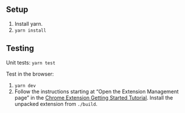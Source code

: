 ## Setup

1. Install yarn.
2. `yarn install`

## Testing

Unit tests: `yarn test`

Test in the browser:

1. `yarn dev`
2. Follow the instructions starting at “Open the Extension Management page” in
   the [Chrome Extension Getting Started
   Tutorial](https://developer.chrome.com/extensions/getstarted#manifest).
   Install the unpacked extension from `./build`.
